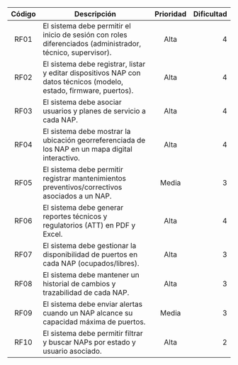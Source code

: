 | Código | Descripción                                                                                                  | Prioridad | Dificultad |
|:------:|--------------------------------------------------------------------------------------------------------------|:---------:|-----------:|
| RF01   | El sistema debe permitir el inicio de sesión con roles diferenciados (administrador, técnico, supervisor).  | Alta      | 4          |
| RF02   | El sistema debe registrar, listar y editar dispositivos NAP con datos técnicos (modelo, estado, firmware, puertos). | Alta      | 4          |
| RF03   | El sistema debe asociar usuarios y planes de servicio a cada NAP.                                            | Alta      | 4          |
| RF04   | El sistema debe mostrar la ubicación georreferenciada de los NAP en un mapa digital interactivo.             | Alta      | 4          |
| RF05   | El sistema debe permitir registrar mantenimientos preventivos/correctivos asociados a un NAP.                | Media     | 3          |
| RF06   | El sistema debe generar reportes técnicos y regulatorios (ATT) en PDF y Excel.                               | Alta      | 4          |
| RF07   | El sistema debe gestionar la disponibilidad de puertos en cada NAP (ocupados/libres).                        | Alta      | 3          |
| RF08   | El sistema debe mantener un historial de cambios y trazabilidad de cada NAP.                                 | Alta      | 3          |
| RF09   | El sistema debe enviar alertas cuando un NAP alcance su capacidad máxima de puertos.                          | Media     | 3          |
| RF10   | El sistema debe permitir filtrar y buscar NAPs por estado y usuario asociado.                                 | Alta      | 2          |
